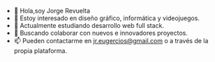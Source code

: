 - 👋 Hola,soy Jorge Revuelta
- 👀 Estoy interesado en diseño gráfico, informática y videojuegos.
- 🌱 Actualmente estudiando desarrollo web full stack.
- 💞️ Buscando colaborar con nuevos e innovadores proyectos.
- 📫 Pueden contactarme en jr.eugercios@gmail.com o a través de la propia plataforma.

<!---
JREdesign/JREdesign is a ✨ special ✨ repository because its `README.md` (this file) appears on your GitHub profile.
You can click the Preview link to take a look at your changes.
--->
